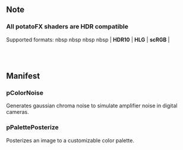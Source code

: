 ## Note
### All potatoFX shaders are HDR compatible
Supported formats: nbsp nbsp nbsp nbsp | **HDR10** | **HLG** | **scRGB** |

<br/><br/>


## Manifest
### pColorNoise
Generates gaussian chroma noise to simulate amplifier noise in digital cameras.

### pPalettePosterize
Posterizes an image to a customizable color palette.
